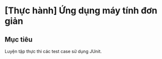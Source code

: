 # [Thực hành] Ứng dụng máy tính đơn giản
## Mục tiêu
Luyện tập thực thi các test case sử dụng JUnit.